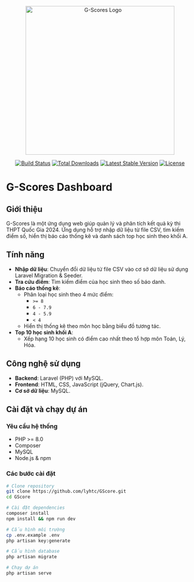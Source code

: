 <p align="center">
  <a href="https://github.com/lyhtc/GoScore" target="_blank">
    <img src="https://upload.wikimedia.org/wikipedia/commons/9/9a/Laravel.svg" width="400" alt="G-Scores Logo">
  </a>
</p>

<p align="center">
  <a href="https://github.com/lyhtc/GoScore/actions"><img src="https://github.com/lyhtc/GoScore/workflows/tests/badge.svg" alt="Build Status"></a>
  <a href="https://packagist.org/packages/laravel/laravel"><img src="https://img.shields.io/packagist/dt/laravel/laravel" alt="Total Downloads"></a>
  <a href="https://packagist.org/packages/laravel/laravel"><img src="https://img.shields.io/packagist/v/laravel/laravel" alt="Latest Stable Version"></a>
  <a href="https://opensource.org/licenses/MIT"><img src="https://img.shields.io/badge/license-MIT-blue.svg" alt="License"></a>
</p>

# G-Scores Dashboard

## Giới thiệu
G-Scores là một ứng dụng web giúp quản lý và phân tích kết quả kỳ thi THPT Quốc Gia 2024. Ứng dụng hỗ trợ nhập dữ liệu từ file CSV, tìm kiếm điểm số, hiển thị báo cáo thống kê và danh sách top học sinh theo khối A.

## Tính năng
- **Nhập dữ liệu**: Chuyển đổi dữ liệu từ file CSV vào cơ sở dữ liệu sử dụng Laravel Migration & Seeder.
- **Tra cứu điểm**: Tìm kiếm điểm của học sinh theo số báo danh.
- **Báo cáo thống kê**:
  - Phân loại học sinh theo 4 mức điểm:
    - `>= 8`
    - `6 - 7.9`
    - `4 - 5.9`
    - `< 4`
  - Hiển thị thống kê theo môn học bằng biểu đồ tương tác.
- **Top 10 học sinh khối A**:
  - Xếp hạng 10 học sinh có điểm cao nhất theo tổ hợp môn Toán, Lý, Hóa.

## Công nghệ sử dụng
- **Backend**: Laravel (PHP) với MySQL.
- **Frontend**: HTML, CSS, JavaScript (jQuery, Chart.js).
- **Cơ sở dữ liệu**: MySQL.

## Cài đặt và chạy dự án
### Yêu cầu hệ thống
- PHP >= 8.0
- Composer
- MySQL
- Node.js & npm

### Các bước cài đặt
```sh
# Clone repository
git clone https://github.com/lyhtc/GScore.git
cd GScore

# Cài đặt dependencies
composer install
npm install && npm run dev

# Cấu hình môi trường
cp .env.example .env
php artisan key:generate

# Cấu hình database
php artisan migrate

# Chạy dự án
php artisan serve
```
